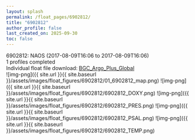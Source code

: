 ```yaml
---
layout: splash
permalink: /float_pages/6902812/
title: "6902812"
author_profile: false
last_created_on: 2025-09-30
toc: false
---
```

 
6902812: NAOS (2017-08-09T16:06 to 2017-08-09T16:06)\
1 profiles completed\
Individual float file download: [BGC_Argo_Plus_Global](https://ftp.soest.hawaii.edu/bgc_argo_plus/Individual_Floats/outliers_removed/6902812_Sprof_processed.nc)\
![img-png]({{ site.url }}{{ site.baseurl }}/assets/images/float_figures/6902812/01_6902812_map.png)
![img-png]({{ site.url }}{{ site.baseurl }}/assets/images/float_figures/6902812/6902812_DOXY.png)
![img-png]({{ site.url }}{{ site.baseurl }}/assets/images/float_figures/6902812/6902812_PRES.png)
![img-png]({{ site.url }}{{ site.baseurl }}/assets/images/float_figures/6902812/6902812_PSAL.png)
![img-png]({{ site.url }}{{ site.baseurl }}/assets/images/float_figures/6902812/6902812_TEMP.png)
